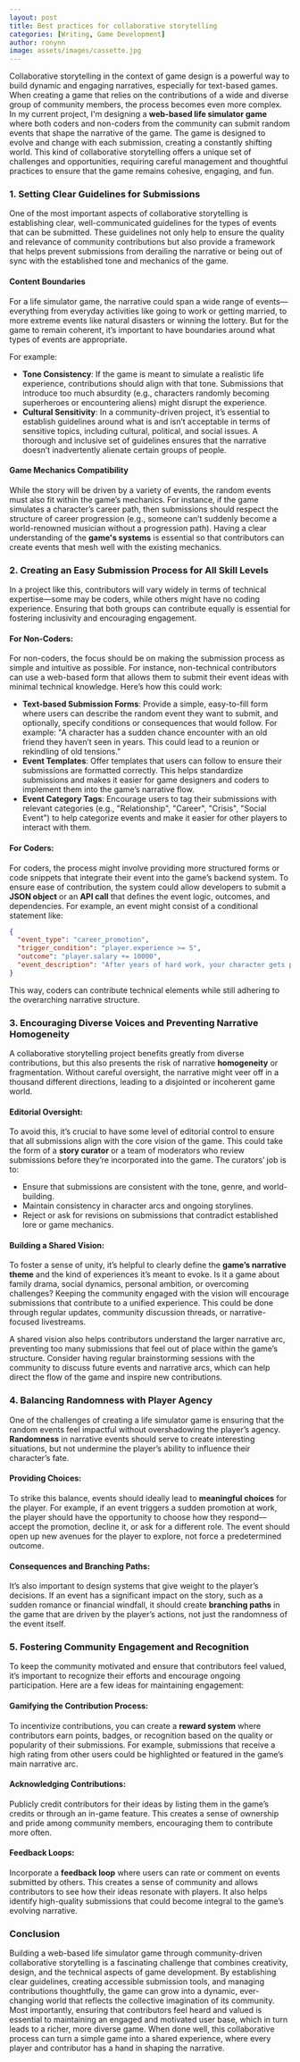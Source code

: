 ```yaml
---
layout: post
title: Best practices for collaborative storytelling
categories: [Writing, Game Development]
author: ronynn
image: assets/images/cassette.jpg
---
```


Collaborative storytelling in the context of game design is a powerful way to build dynamic and engaging narratives, especially for text-based games. When creating a game that relies on the contributions of a wide and diverse group of community members, the process becomes even more complex. In my current project, I'm designing a **web-based life simulator game** where both coders and non-coders from the community can submit random events that shape the narrative of the game. The game is designed to evolve and change with each submission, creating a constantly shifting world. This kind of collaborative storytelling offers a unique set of challenges and opportunities, requiring careful management and thoughtful practices to ensure that the game remains cohesive, engaging, and fun.

### 1. Setting Clear Guidelines for Submissions

One of the most important aspects of collaborative storytelling is establishing clear, well-communicated guidelines for the types of events that can be submitted. These guidelines not only help to ensure the quality and relevance of community contributions but also provide a framework that helps prevent submissions from derailing the narrative or being out of sync with the established tone and mechanics of the game.

#### **Content Boundaries**
For a life simulator game, the narrative could span a wide range of events—everything from everyday activities like going to work or getting married, to more extreme events like natural disasters or winning the lottery. But for the game to remain coherent, it’s important to have boundaries around what types of events are appropriate. 

For example:
- **Tone Consistency**: If the game is meant to simulate a realistic life experience, contributions should align with that tone. Submissions that introduce too much absurdity (e.g., characters randomly becoming superheroes or encountering aliens) might disrupt the experience.
- **Cultural Sensitivity**: In a community-driven project, it’s essential to establish guidelines around what is and isn’t acceptable in terms of sensitive topics, including cultural, political, and social issues. A thorough and inclusive set of guidelines ensures that the narrative doesn’t inadvertently alienate certain groups of people.

#### **Game Mechanics Compatibility**
While the story will be driven by a variety of events, the random events must also fit within the game’s mechanics. For instance, if the game simulates a character’s career path, then submissions should respect the structure of career progression (e.g., someone can’t suddenly become a world-renowned musician without a progression path). Having a clear understanding of the **game's systems** is essential so that contributors can create events that mesh well with the existing mechanics.

### 2. Creating an Easy Submission Process for All Skill Levels

In a project like this, contributors will vary widely in terms of technical expertise—some may be coders, while others might have no coding experience. Ensuring that both groups can contribute equally is essential for fostering inclusivity and encouraging engagement.

#### **For Non-Coders:**
For non-coders, the focus should be on making the submission process as simple and intuitive as possible. For instance, non-technical contributors can use a web-based form that allows them to submit their event ideas with minimal technical knowledge. Here’s how this could work:
- **Text-based Submission Forms**: Provide a simple, easy-to-fill form where users can describe the random event they want to submit, and optionally, specify conditions or consequences that would follow. For example: "A character has a sudden chance encounter with an old friend they haven’t seen in years. This could lead to a reunion or rekindling of old tensions."
- **Event Templates**: Offer templates that users can follow to ensure their submissions are formatted correctly. This helps standardize submissions and makes it easier for game designers and coders to implement them into the game’s narrative flow.
- **Event Category Tags**: Encourage users to tag their submissions with relevant categories (e.g., "Relationship", "Career", "Crisis", "Social Event") to help categorize events and make it easier for other players to interact with them.

#### **For Coders:**
For coders, the process might involve providing more structured forms or code snippets that integrate their event into the game’s backend system. To ensure ease of contribution, the system could allow developers to submit a **JSON object** or an **API call** that defines the event logic, outcomes, and dependencies. For example, an event might consist of a conditional statement like:
```json
{
  "event_type": "career_promotion",
  "trigger_condition": "player.experience >= 5",
  "outcome": "player.salary += 10000",
  "event_description": "After years of hard work, your character gets promoted!"
}
```
This way, coders can contribute technical elements while still adhering to the overarching narrative structure.

### 3. Encouraging Diverse Voices and Preventing Narrative Homogeneity

A collaborative storytelling project benefits greatly from diverse contributions, but this also presents the risk of narrative **homogeneity** or fragmentation. Without careful oversight, the narrative might veer off in a thousand different directions, leading to a disjointed or incoherent game world.

#### **Editorial Oversight:**
To avoid this, it’s crucial to have some level of editorial control to ensure that all submissions align with the core vision of the game. This could take the form of a **story curator** or a team of moderators who review submissions before they’re incorporated into the game. The curators’ job is to:
- Ensure that submissions are consistent with the tone, genre, and world-building.
- Maintain consistency in character arcs and ongoing storylines.
- Reject or ask for revisions on submissions that contradict established lore or game mechanics.

#### **Building a Shared Vision:**
To foster a sense of unity, it’s helpful to clearly define the **game’s narrative theme** and the kind of experiences it’s meant to evoke. Is it a game about family drama, social dynamics, personal ambition, or overcoming challenges? Keeping the community engaged with the vision will encourage submissions that contribute to a unified experience. This could be done through regular updates, community discussion threads, or narrative-focused livestreams.

A shared vision also helps contributors understand the larger narrative arc, preventing too many submissions that feel out of place within the game’s structure. Consider having regular brainstorming sessions with the community to discuss future events and narrative arcs, which can help direct the flow of the game and inspire new contributions.

### 4. Balancing Randomness with Player Agency

One of the challenges of creating a life simulator game is ensuring that the random events feel impactful without overshadowing the player’s agency. **Randomness** in narrative events should serve to create interesting situations, but not undermine the player’s ability to influence their character’s fate.

#### **Providing Choices:**
To strike this balance, events should ideally lead to **meaningful choices** for the player. For example, if an event triggers a sudden promotion at work, the player should have the opportunity to choose how they respond—accept the promotion, decline it, or ask for a different role. The event should open up new avenues for the player to explore, not force a predetermined outcome. 

#### **Consequences and Branching Paths:**
It’s also important to design systems that give weight to the player’s decisions. If an event has a significant impact on the story, such as a sudden romance or financial windfall, it should create **branching paths** in the game that are driven by the player’s actions, not just the randomness of the event itself.

### 5. Fostering Community Engagement and Recognition

To keep the community motivated and ensure that contributors feel valued, it’s important to recognize their efforts and encourage ongoing participation. Here are a few ideas for maintaining engagement:

#### **Gamifying the Contribution Process:**
To incentivize contributions, you can create a **reward system** where contributors earn points, badges, or recognition based on the quality or popularity of their submissions. For example, submissions that receive a high rating from other users could be highlighted or featured in the game’s main narrative arc.

#### **Acknowledging Contributions:**
Publicly credit contributors for their ideas by listing them in the game’s credits or through an in-game feature. This creates a sense of ownership and pride among community members, encouraging them to contribute more often.

#### **Feedback Loops:**
Incorporate a **feedback loop** where users can rate or comment on events submitted by others. This creates a sense of community and allows contributors to see how their ideas resonate with players. It also helps identify high-quality submissions that could become integral to the game’s evolving narrative.

### Conclusion

Building a web-based life simulator game through community-driven collaborative storytelling is a fascinating challenge that combines creativity, design, and the technical aspects of game development. By establishing clear guidelines, creating accessible submission tools, and managing contributions thoughtfully, the game can grow into a dynamic, ever-changing world that reflects the collective imagination of its community. Most importantly, ensuring that contributors feel heard and valued is essential to maintaining an engaged and motivated user base, which in turn leads to a richer, more diverse game. When done well, this collaborative process can turn a simple game into a shared experience, where every player and contributor has a hand in shaping the narrative.